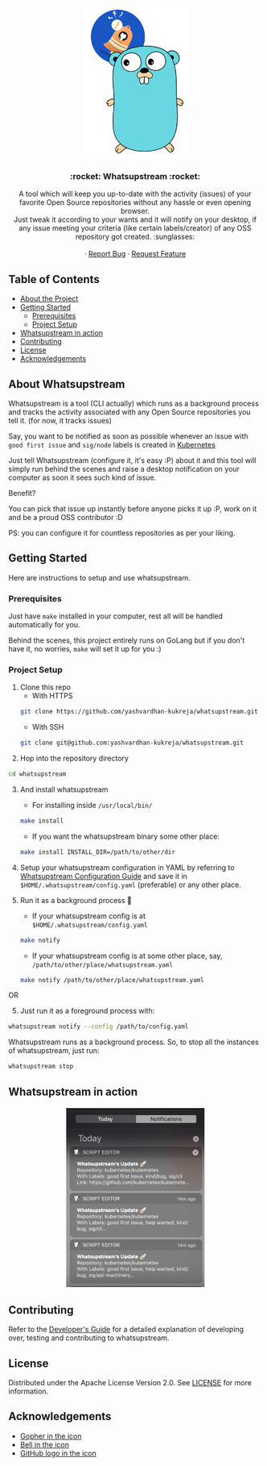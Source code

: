 <!-- PROJECT LOGO -->
<br />
<p align="center">
  <img src="./assets/icon.png" height=300>
  <h3 align="center"> :rocket: Whatsupstream :rocket: </h3>

  <p align="center">
    A tool which will keep you up-to-date with the activity (issues) of your favorite Open Source repositories without any hassle or even opening browser.<br>
    Just tweak it according to your wants and it will notify on your desktop, if any issue meeting your criteria (like certain labels/creator) of any OSS repository got created. :sunglasses:
    <br />
    <br />
    ·
    <a href="https://github.com/yashvardhan-kukreja/whatsupstream/issues/new?assignees=&labels=bug&template=bug_report.md&title=">Report Bug</a>
    ·
    <a href="https://github.com/yashvardhan-kukreja/whatsupstream/issues/new?assignees=&labels=feature&template=feature_request.md&title=">Request Feature</a>
  </p>
</p>



<!-- TABLE OF CONTENTS -->
## Table of Contents

* [About the Project](#about-the-project)
* [Getting Started](#getting-started)
  * [Prerequisites](#prerequisites)
  * [Project Setup](#project-setup)
* [Whatsupstream in action](#whatsupstream-in-action)
* [Contributing](#contributing)
* [License](#license)
* [Acknowledgements](#acknowledgements)

<!-- ABOUT THE PROJECT -->
## About Whatsupstream

Whatsupstream is a tool (CLI actually) which runs as a background process and tracks the activity associated with any Open Source repositories you tell it. (for now, it tracks issues)

Say, you want to be notified as soon as possible whenever an issue with `good first issue` and `sig/node` labels is created in  [Kubernetes](https://github.com/kubernetes/kubernetes)

Just tell Whatsupstream (configure it, it's easy :P) about it and this tool will simply run behind the scenes and raise a desktop notification on your computer as soon it sees such kind of issue.

Benefit? 

You can pick that issue up instantly before anyone picks it up :P, work on it and be a proud OSS contributor :D

PS: you can configure it for countless repositories as per your liking.

<!-- GETTING STARTED -->
## Getting Started

Here are instructions to setup and use whatsupstream.

### Prerequisites

Just have `make` installed in your computer, rest all will be handled automatically for you.

Behind the scenes, this project entirely runs on GoLang but if you don't have it, no worries, `make` will set it up for you :)

### Project Setup

1. Clone this repo
   * With HTTPS
   ```sh
   git clone https://github.com/yashvardhan-kukreja/whatsupstream.git
   ```
   * With SSH
   ```sh
   git clone git@github.com:yashvardhan-kukreja/whatsupstream.git
   ```
2. Hop into the repository directory
```sh
cd whatsupstream
```
3. And install whatsupstream

    * For installing inside `/usr/local/bin/`
    ```sh
    make install
    ```
    * If you want the whatsupstream binary some other place:
    ```sh
    make install INSTALL_DIR=/path/to/other/dir
    ```
4. Setup your whatsupstream configuration in YAML by referring to [Whatsupstream Configuration Guide](./docs/configuration-guide.md) and save it in `$HOME/.whatsupstream/config.yaml` (preferable) or any other place.
4. Run it as a background process :rocket:

    * If your whatsupstream config is at `$HOME/.whatsupstream/config.yaml`
    ```sh
    make notify
    ```
    * If your whatsupstream config is at some other place, say, `/path/to/other/place/whatsupstream.yaml`
    ```sh
    make notify /path/to/other/place/whatsupstream.yaml
    ```
OR

5. Just run it as a foreground process with:
```sh
whatsupstream notify --config /path/to/config.yaml
```
Whatsupstream runs as a background process. So, to stop all the instances of whatsupstream, just run:
```sh
whatsupstream stop
```

<!-- USAGE EXAMPLES -->
## Whatsupstream in action

<p align="center" style="margin:20px 20px 20px 20px;"><img src="./assets/usage_1.png" alt="Whatsupstream" width="275" /></p>

<!-- CONTRIBUTING -->
## Contributing

Refer to the [Developer's Guide](./docs/developer-guide.md) for a detailed explanation of developing over, testing and contributing to whatsupstream.

<!-- LICENSE -->
## License

Distributed under the Apache License Version 2.0. See [LICENSE](https://github.com/yashvardhan-kukreja/whatsupstream/blob/master/LICENSE) for more information.

<!-- ACKNOWLEDGEMENTS -->
## Acknowledgements
  * [Gopher in the icon](https://cdn.freebiesupply.com/logos/large/2x/gopher-logo-png-transparent.png)
  * [Bell in the icon](https://www.freepik.com/vectors/background)
  * [GitHub logo in the icon](https://github.githubassets.com/images/modules/logos_page/GitHub-Mark.png)

